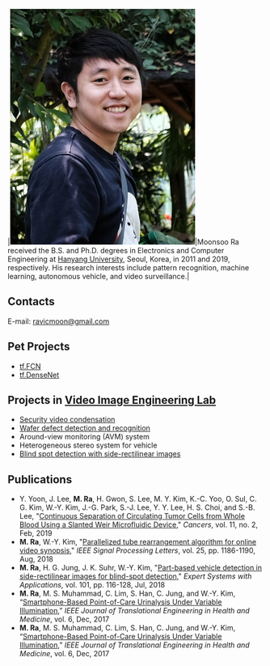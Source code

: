 |![Moonsoo Ra](portrait.png)|Moonsoo Ra received the B.S. and Ph.D. degrees in Electronics and Computer Engineering at [Hanyang University](http://www.hanyang.ac.kr/), Seoul, Korea, in 2011 and 2019, respectively. His research interests include pattern recognition, machine learning, autonomous vehicle, and video surveillance.|

## Contacts
E-mail: ravicmoon@gmail.com

## Pet Projects
- [tf.FCN](https://github.com/ravicmoon/tf.FCN)
- [tf.DenseNet](https://github.com/ravicmoon/tf.DenseNet)

## Projects in [Video Image Engineering Lab](http://vision.hanyang.ac.kr/)
- [Security video condensation](compaq_video.md)
- [Wafer defect detection and recognition](defect.md)
- Around-view monitoring (AVM) system
- Heterogeneous stereo system for vehicle
- [Blind spot detection with side-rectilinear images](bsd.md)

## Publications
- Y. Yoon, J. Lee, **M. Ra**, H. Gwon, S. Lee, M. Y. Kim, K.-C. Yoo, O. Sul, C. G. Kim, W.-Y. Kim, J.-G. Park, S.-J. Lee, Y. Y. Lee, H. S. Choi, and S.-B. Lee, "[Continuous Separation of Circulating Tumor Cells from Whole Blood Using a Slanted Weir Microfluidic Device](https://doi.org/10.3390/cancers11020200)," *Cancers*, vol. 11, no. 2, Feb, 2019
- **M. Ra**, W.-Y. Kim, "[Parallelized tube rearrangement algorithm for online video synopsis](https://doi.org/10.1109/LSP.2018.2848842)," *IEEE Signal Processing Letters*, vol. 25, pp. 1186-1190, Aug, 2018
- **M. Ra**, H. G. Jung, J. K. Suhr, W.-Y. Kim, "[Part-based vehicle detection in side-rectilinear images for blind-spot detection](https://doi.org/10.1016/j.eswa.2018.02.005)," *Expert Systems with Applications*, vol. 101, pp. 116-128, Jul, 2018
- **M. Ra**, M. S. Muhammad, C. Lim, S. Han, C. Jung, and W.-Y. Kim, “[Smartphone-Based Point-of-Care Urinalysis Under Variable Illumination](https://doi.org/10.1109/JTEHM.2017.2765631),” *IEEE Journal of Translational Engineering in Health and Medicine*, vol. 6, Dec, 2017
- **M. Ra**, M. S. Muhammad, C. Lim, S. Han, C. Jung, and W.-Y. Kim, “[Smartphone-Based Point-of-Care Urinalysis Under Variable Illumination](https://doi.org/10.1109/JTEHM.2017.2765631),” *IEEE Journal of Translational Engineering in Health and Medicine*, vol. 6, Dec, 2017
